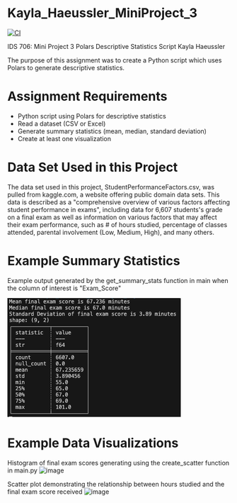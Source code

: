 # Kayla_Haeussler_MiniProject_3

[![CI](https://github.com/khaeuss808/Kayla_Haeussler_MiniProject_3/actions/workflows/hello.yml/badge.svg)](https://github.com/khaeuss808/Kayla_Haeussler_MiniProject_3/actions/workflows/hello.yml)

IDS 706: Mini Project 3
Polars Descriptive Statistics Script
Kayla Haeussler

The purpose of this assignment was to create a Python script which uses Polars to generate descriptive statistics.


# Assignment Requirements
- Python script using Polars for descriptive statistics
- Read a dataset (CSV or Excel)
- Generate summary statistics (mean, median, standard deviation)
- Create at least one visualization

# Data Set Used in this Project
The data set used in this project, StudentPerformanceFactors.csv, was pulled from kaggle.com, a website offering public domain data sets. This data is described as a "comprehensive overview of various factors affecting student performance in exams", including data for 6,607 students's grade on a final exam as well as information on various factors that may affect their exam performance, such as # of hours studied, percentage of classes attended, parental involvement (Low, Medium, High), and many others.

# Example Summary Statistics
Example output generated by the get_summary_stats function in main when the column of interest is "Exam_Score"

![image](OutputPhotos/SummStatsPolarsOutput.png)
# Example Data Visualizations
Histogram of final exam scores generating using the create_scatter function in main.py
![image](https://github.com/user-attachments/assets/d6db7e62-b8dc-40ee-836a-d8da33178115)

Scatter plot demonstrating the relationship between hours studied and the final exam score received
![image](https://github.com/user-attachments/assets/0f2a5520-91f0-493c-ab3f-0a6c9039799a)
